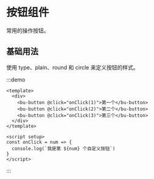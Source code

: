 # 按钮组件

常用的操作按钮。

## 基础用法

使用 type、plain、round 和 circle 来定义按钮的样式。

:::demo
```vue
<template>
  <div>
    <bu-button @click="onClick(1)">第一个</bu-button>
    <bu-button @click="onClick(2)">第二个</bu-button>
    <bu-button @click="onClick(3)">第三个</bu-button>
  </div>
</template>

<script setup>
const onClick = num => {
  console.log(`我是第 ${num} 个自定义按钮`)
}
</script>
```
:::